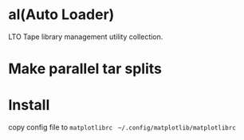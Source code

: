 al(Auto Loader)
==

LTO Tape library management utility collection.


Make parallel tar splits 
========================



Install
========================

copy config file to ```matplotlibrc```
``` ~/.config/matplotlib/matplotlibrc```


